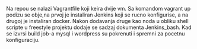 Na repou se nalazi Vagrantfile koji keira dvije vm. Sa komandom vagrant up podizu se obje,na prvoj je instaliran Jenkins koji se rucno konfigurise,
a na drugoj je instaliran docker. Nakon dodavanja druge kao noda u obliku shell scripte u freestyle projektu dodaje se sadzaj dokumenta Jenkins_bash.
Kad se izvrsi build job-a mysql i wordpress su pokrenuti i spremni za pocetnu konfiguraciju.






